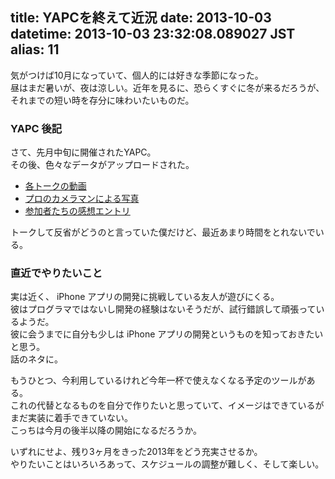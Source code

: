 title: YAPCを終えて近況
date: 2013-10-03
datetime: 2013-10-03 23:32:08.089027 JST
alias: 11
---
気がつけば10月になっていて、個人的には好きな季節になった。  
昼はまだ暑いが、夜は涼しい。近年を見るに、恐らくすぐに冬が来るだろうが、それまでの短い時を存分に味わいたいものだ。

### YAPC 後記

さて、先月中旬に開催されたYAPC。  
その後、色々なデータがアップロードされた。

- [各トークの動画](http://www.youtube.com/results?search_query=yapc+asia+2013)
- [プロのカメラマンによる写真](http://30d.jp/yapcasia/6)
- [参加者たちの感想エントリ](http://yapcasia.org/2013/09/yapcasia-2013.htmll)

トークして反省がどうのと言っていた僕だけど、最近あまり時間をとれないでいる。

### 直近でやりたいこと

実は近く、 iPhone アプリの開発に挑戦している友人が遊びにくる。  
彼はプログラマではないし開発の経験はないそうだが、試行錯誤して頑張っているようだ。  
彼に会うまでに自分も少しは iPhone アプリの開発というものを知っておきたいと思う。  
話のネタに。

もうひとつ、今利用しているけれど今年一杯で使えなくなる予定のツールがある。  
これの代替となるものを自分で作りたいと思っていて、イメージはできているがまだ実装に着手できていない。  
こっちは今月の後半以降の開始になるだろうか。

いずれにせよ、残り3ヶ月をきった2013年をどう充実させるか。  
やりたいことはいろいろあって、スケジュールの調整が難しく、そして楽しい。
